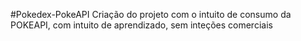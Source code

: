 #Pokedex-PokeAPI
Criação do projeto com o intuito de consumo da POKEAPI, com intuito de aprendizado, sem inteções comerciais